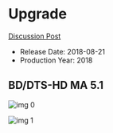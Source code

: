 # Upgrade

[Discussion Post](https://www.avsforum.com/threads/bass-eq-for-filtered-movies.2995212/post-56693610)

* Release Date: 2018-08-21
* Production Year: 2018

## BD/DTS-HD MA 5.1

![img 0](https://i.imgur.com/gCtVrUC.jpg)

![img 1](https://i.imgur.com/IYfmc6q.jpg)


